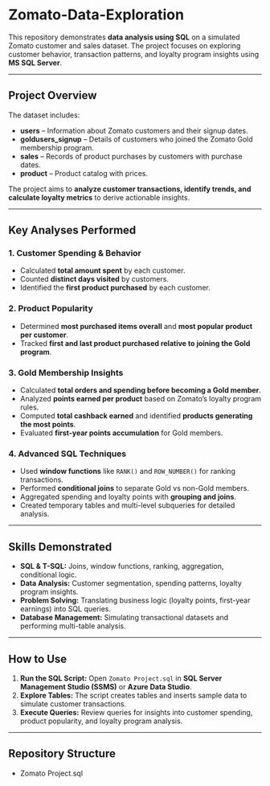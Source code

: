 # Zomato-Data-Exploration

This repository demonstrates **data analysis using SQL** on a simulated Zomato customer and sales dataset. The project focuses on exploring customer behavior, transaction patterns, and loyalty program insights using **MS SQL Server**.

---

## Project Overview

The dataset includes:

- **users** – Information about Zomato customers and their signup dates.  
- **goldusers_signup** – Details of customers who joined the Zomato Gold membership program.  
- **sales** – Records of product purchases by customers with purchase dates.  
- **product** – Product catalog with prices.  

The project aims to **analyze customer transactions, identify trends, and calculate loyalty metrics** to derive actionable insights.

---

## Key Analyses Performed

### 1. Customer Spending & Behavior
- Calculated **total amount spent** by each customer.  
- Counted **distinct days visited** by customers.  
- Identified the **first product purchased** by each customer.  

### 2. Product Popularity
- Determined **most purchased items overall** and **most popular product per customer**.  
- Tracked **first and last product purchased relative to joining the Gold program**.  

### 3. Gold Membership Insights
- Calculated **total orders and spending before becoming a Gold member**.  
- Analyzed **points earned per product** based on Zomato’s loyalty program rules.  
- Computed **total cashback earned** and identified **products generating the most points**.  
- Evaluated **first-year points accumulation** for Gold members.  

### 4. Advanced SQL Techniques
- Used **window functions** like `RANK()` and `ROW_NUMBER()` for ranking transactions.  
- Performed **conditional joins** to separate Gold vs non-Gold members.  
- Aggregated spending and loyalty points with **grouping and joins**.  
- Created temporary tables and multi-level subqueries for detailed analysis.  

---

## Skills Demonstrated

- **SQL & T-SQL:** Joins, window functions, ranking, aggregation, conditional logic.  
- **Data Analysis:** Customer segmentation, spending patterns, loyalty program insights.  
- **Problem Solving:** Translating business logic (loyalty points, first-year earnings) into SQL queries.  
- **Database Management:** Simulating transactional datasets and performing multi-table analysis.

---

## How to Use

1. **Run the SQL Script:** Open `Zomato Project.sql` in **SQL Server Management Studio (SSMS)** or **Azure Data Studio**.  
2. **Explore Tables:** The script creates tables and inserts sample data to simulate customer transactions.  
3. **Execute Queries:** Review queries for insights into customer spending, product popularity, and loyalty program analysis.  

---

## Repository Structure
  - Zomato Project.sql

